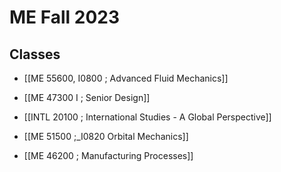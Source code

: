 # ME Fall 2023

## Classes

+ [[ME 55600, I0800 ; Advanced Fluid Mechanics]]

+ [[ME 47300 I ; Senior Design]]

+ [[INTL 20100 ; International Studies - A Global Perspective]]

+ [[ME 51500 ;_I0820 Orbital Mechanics]]

+ [[ME 46200 ; Manufacturing Processes]]

